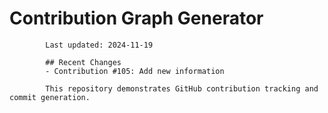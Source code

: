 # Contribution Graph Generator
            
            Last updated: 2024-11-19
            
            ## Recent Changes
            - Contribution #105: Add new information
            
            This repository demonstrates GitHub contribution tracking and commit generation.
        